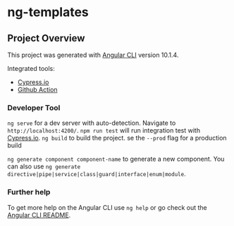 # ng-templates

## Project Overview 
This project was generated with [Angular CLI](https://github.com/angular/angular-cli) version 10.1.4.

Integrated tools:

- [Cypress.io](https://www.cypress.io/)
- [Github Action](https://docs.github.com/en/free-pro-team@latest/actions)


### Developer Tool
`ng serve` for a dev server with auto-detection. Navigate to `http://localhost:4200/`.
`npm run test` will run integration test with [Cypress.io](https://www.cypress.io/).
`ng build` to build the project. se the `--prod` flag for a production build

`ng generate component component-name` to generate a new component. You can also use `ng generate directive|pipe|service|class|guard|interface|enum|module`.


### Further help

To get more help on the Angular CLI use `ng help` or go check out the [Angular CLI README](https://github.com/angular/angular-cli/blob/master/README.md).

